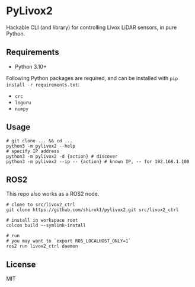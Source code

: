 # PyLivox2

Hackable CLI (and library) for controlling Livox LiDAR sensors, in pure Python.

## Requirements

- Python 3.10+

Following Python packages are required, and can be installed with `pip install -r requirements.txt`:

- `crc`
- `loguru`
- `numpy`

## Usage

```shell
# git clone ... && cd ...
python3 -m pylivox2 --help
# specify IP address
python3 -m pylivox2 -d {action} # discover
python3 -m pylivox2 --ip -- {action} # known IP, -- for 192.168.1.100
```

## ROS2

This repo also works as a ROS2 node.

```shell
# clone to src/livox2_ctrl
git clone https://github.com/shirok1/pylivox2.git src/livox2_ctrl

# install in workspace root
colcon build --symlink-install

# run
# you may want to `export ROS_LOCALHOST_ONLY=1`
ros2 run livox2_ctrl daemon
```

## License

MIT

